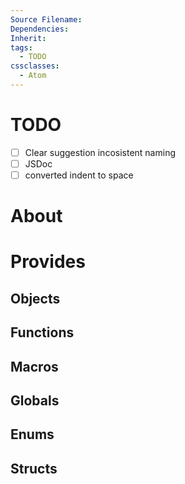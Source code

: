 ```yaml
---
Source Filename: 
Dependencies: 
Inherit: 
tags:
  - TODO
cssclasses:
  - Atom
---
```

# TODO
- [ ] Clear suggestion incosistent naming
- [ ] JSDoc
- [ ] converted indent to space
# About

# Provides

## Objects

## Functions

## Macros

## Globals

## Enums

## Structs